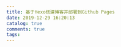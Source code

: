 ```yaml
---
title: 基于Hexo搭建博客并部署到Github Pages
date: 2019-12-29 16:20:13
catalog: true
comments: true
tags:
---
```

